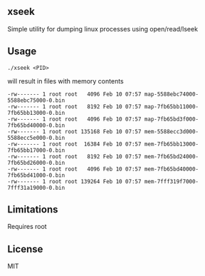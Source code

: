 xseek
---
Simple utility for dumping linux processes using open/read/lseek

Usage
---
`./xseek <PID>`

will result in files with memory contents

```
-rw------- 1 root root   4096 Feb 10 07:57 map-5588ebc74000-5588ebc75000-0.bin
-rw------- 1 root root   8192 Feb 10 07:57 map-7fb65bb11000-7fb65bb13000-0.bin
-rw------- 1 root root   4096 Feb 10 07:57 map-7fb65bd3f000-7fb65bd40000-0.bin
-rw------- 1 root root 135168 Feb 10 07:57 mem-5588ecc3d000-5588ecc5e000-0.bin
-rw------- 1 root root  16384 Feb 10 07:57 mem-7fb65bb13000-7fb65bb17000-0.bin
-rw------- 1 root root   8192 Feb 10 07:57 mem-7fb65bd24000-7fb65bd26000-0.bin
-rw------- 1 root root   4096 Feb 10 07:57 mem-7fb65bd40000-7fb65bd41000-0.bin
-rw------- 1 root root 139264 Feb 10 07:57 mem-7fff319f7000-7fff31a19000-0.bin
```


Limitations
---
Requires root


License
---
MIT

